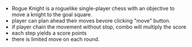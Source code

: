 - Rogue Knight is a roguelike single-player chess with an objective to move a knight to the goal square.
- player can plan ahead their moves bevore clicking "move" button.
- if player chain the movement without stop, combo will multiply the score
- each step yields a score points
- there is limited move on each round.
